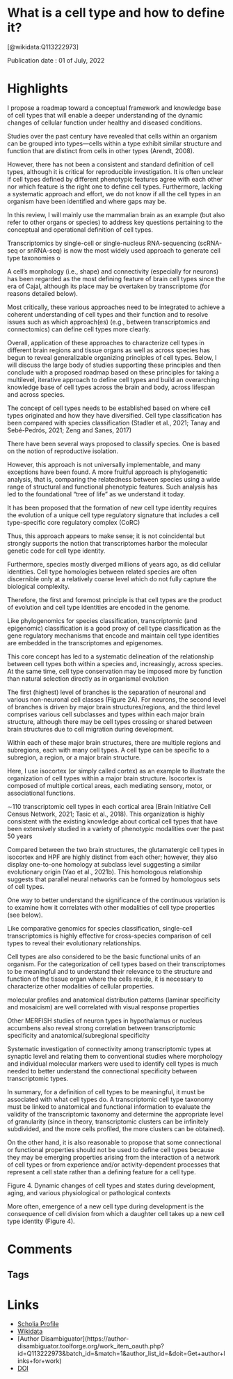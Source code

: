 
What is a cell type and how to define it?
=========================================
  
  [@wikidata:Q113222973]  
  
Publication date : 01 of July, 2022  

# Highlights

I propose a roadmap toward a conceptual framework and knowledge base of cell types that will enable a deeper understanding of the dynamic changes of cellular function under healthy and diseased conditions.

Studies over the past century have revealed that cells within an organism can be grouped into types—cells within a type exhibit similar structure and function that are distinct from cells in other types (Arendt, 2008).

<!-- "Within an organism" is less the focus of the Arendt paper than "within the sum of organisms of a species" -->

However, there has not been a consistent and standard definition of cell types, although it is critical for reproducible investigation. It is often unclear if cell types defined by different phenotypic features agree with each other nor which feature is the right one to define cell types. Furthermore, lacking a systematic approach and effort, we do not know if all the cell types in an organism have been identified and where gaps may be.

<!-- There are two different tasks at hand that seem to be mixed in this sentence: (1) defining the concept of "cell type" itself and (2) coming up with defintions for each of the different types of cell.  -->

In this review, I will mainly use the mammalian brain as an example (but also refer to other organs or species) to address key questions pertaining to the conceptual and operational definition of cell types.

Transcriptomics by single-cell or single-nucleus RNA-sequencing (scRNA-seq or snRNA-seq) is now the most widely used approach to generate cell type taxonomies o

A cell’s morphology (i.e., shape) and connectivity (especially for neurons) has been regarded as the most defining feature of brain cell types since the era of Cajal, although its place may be overtaken by transcriptome (for reasons detailed below). 

Most critically, these various approaches need to be integrated to achieve a coherent understanding of cell types and their function and to resolve issues such as which approach(es) (e.g., between transcriptomics and connectomics) can define cell types more clearly.


Overall, application of these approaches to characterize cell types in different brain regions and tissue organs as well as across species has begun to reveal generalizable organizing principles of cell types. Below, I will discuss the large body of studies supporting these principles and then conclude with a proposed roadmap based on these principles for taking a multilevel, iterative approach to define cell types and build an overarching knowledge base of cell types across the brain and body, across lifespan and across species.

The concept of cell types needs to be established based on where cell types originated and how they have diversified. Cell type classification has been compared with species classification (Stadler et al., 2021; Tanay and Sebé-Pedrós, 2021; Zeng and Sanes, 2017)

 There have been several ways proposed to classify species. One is based on the notion of reproductive isolation.

 <!-- Also mixing the ways to "define species" and the ways to "define each of the species" -->

However, this approach is not universally implementable, and many exceptions have been found. A more fruitful approach is phylogenetic analysis, that is, comparing the relatedness between species using a wide range of structural and functional phenotypic features. Such analysis has led to the foundational “tree of life” as we understand it today.

<!-- Now it is adding a third, separate things from the mix, which is "organizing species in a systematic way". It "comparesthe relatedness between species", but says very little about where the boundary is for a each of the species (at least for animals).  -->


It has been proposed that the formation of new cell type identity requires the evolution of a unique cell type regulatory signature that includes a cell type-specific core regulatory complex (CoRC) 

Thus, this approach appears to make sense; it is not coincidental but strongly supports the notion that transcriptomes harbor the molecular genetic code for cell type identity.

Furthermore, species mostly diverged millions of years ago, as did cellular identities. Cell type homologies between related species are often discernible only at a relatively coarse level which do not fully capture the biological complexity. 

Therefore, the first and foremost principle is that cell types are the product of evolution and cell type identities are encoded in the genome. 

Like phylogenomics for species classification, transcriptomic (and epigenomic) classification is a good proxy of cell type classification as the gene regulatory mechanisms that encode and maintain cell type identities are embedded in the transcriptomes and epigenomes.

<!-- Not really, these methods are similar to the numerical taxonomy based on traits than phylogenomics itself -->

This core concept has led to a systematic delineation of the relationship between cell types both within a species and, increasingly, across species. At the same time, cell type conservation may be imposed more by function than natural selection directly as in organismal evolution

The first (highest) level of branches is the separation of neuronal and various non-neuronal cell classes (Figure 2A). For neurons, the second level of branches is driven by major brain structures/regions, and the third level comprises various cell subclasses and types within each major brain structure, although there may be cell types crossing or shared between brain structures due to cell migration during development.

<!-- Figure shows an hierarchy. Cell types do not form an hierarchy. Common oversimplification. -->

Within each of these major brain structures, there are multiple regions and subregions, each with many cell types. A cell type can be specific to a subregion, a region, or a major brain structure.

Here, I use isocortex (or simply called cortex) as an example to illustrate the organization of cell types within a major brain structure. Isocortex is composed of multiple cortical areas, each mediating sensory, motor, or associational functions. 


∼110 transcriptomic cell types in each cortical area (Brain Initiative Cell Census Network, 2021; Tasic et al., 2018). This organization is highly consistent with the existing knowledge about cortical cell types that have been extensively studied in a variety of phenotypic modalities over the past 50 years 

Compared between the two brain structures, the glutamatergic cell types in isocortex and HPF are highly distinct from each other; however, they also display one-to-one homology at subclass level suggesting a similar evolutionary origin (Yao et al., 2021b). This homologous relationship suggests that parallel neural networks can be formed by homologous sets of cell types.


 One way to better understand the significance of the continuous variation is to examine how it correlates with other modalities of cell type properties (see below).
 

 Like comparative genomics for species classification, single-cell transcriptomics is highly effective for cross-species comparison of cell types to reveal their evolutionary relationships. 

 Cell types are also considered to be the basic functional units of an organism. For the categorization of cell types based on their transcriptomes to be meaningful and to understand their relevance to the structure and function of the tissue organ where the cells reside, it is necessary to characterize other modalities of cellular properties.

  molecular profiles and anatomical distribution patterns (laminar specificity and mosaicism) are well correlated with visual response properties 

  Other MERFISH studies of neuron types in hypothalamus or nucleus accumbens also reveal strong correlation between transcriptomic specificity and anatomical/subregional specificity 

  Systematic investigation of connectivity among transcriptomic types at synaptic level and relating them to conventional studies where morphology and individual molecular markers were used to identify cell types is much needed to better understand the connectional specificity between transcriptomic types.

  In summary, for a definition of cell types to be meaningful, it must be associated with what cell types do. A transcriptomic cell type taxonomy must be linked to anatomical and functional information to evaluate the validity of the transcriptomic taxonomy and determine the appropriate level of granularity (since in theory, transcriptomic clusters can be infinitely subdivided, and the more cells profiled, the more clusters can be obtained).

  On the other hand, it is also reasonable to propose that some connectional or functional properties should not be used to define cell types because they may be emerging properties arising from the interaction of a network of cell types or from experience and/or activity-dependent processes that represent a cell state rather than a defining feature for a cell type.

  Figure 4. Dynamic changes of cell types and states during development, aging, and various physiological or pathological contexts

  <!-- Interesting image -->

  More often, emergence of a new cell type during development is the consequence of cell division from which a daughter cell takes up a new cell type identity (Figure 4). 

  
# Comments

## Tags

# Links
  
 * [Scholia Profile](https://scholia.toolforge.org/work/Q113222973)  
 * [Wikidata](https://www.wikidata.org/wiki/Q113222973)  
 * [Author Disambiguator](https://author-
disambiguator.toolforge.org/work_item_oauth.php?id=Q113222973&batch_id=&match=1&author_list_id=&doit=Get+author+links+for+work)  
 * [DOI](https://doi.org/10.1016/J.CELL.2022.06.031)  
